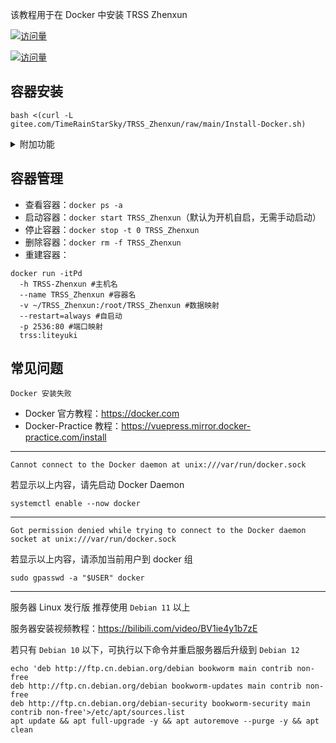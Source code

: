 该教程用于在 Docker 中安装 TRSS Zhenxun

[![访问量](https://visitor-badge.glitch.me/badge?page_id=TimeRainStarSky.TRSS_Zhenxun-Docker&right_color=red&left_text=访%20问%20量)](https://docker.com)

[![访问量](https://profile-counter.glitch.me/TimeRainStarSky-TRSS_Zhenxun-Docker/count.svg)](https://docker.com)

## 容器安装

```
bash <(curl -L gitee.com/TimeRainStarSky/TRSS_Zhenxun/raw/main/Install-Docker.sh)
```

<details><summary>附加功能</summary>

自定义 安装路径 `DIR` 启动命令 `CMD` 容器名 `DKNAME` （可用于多开）

举例：将脚本安装至 `/Bot` 启动命令 `trss` 容器名 `TRSS` 

```
DIR=/Bot CMD=trss DKNAME=TRSS bash <(x
```

</details>

## 容器管理

- 查看容器：`docker ps -a`
- 启动容器：`docker start TRSS_Zhenxun`（默认为开机自启，无需手动启动）
- 停止容器：`docker stop -t 0 TRSS_Zhenxun`
- 删除容器：`docker rm -f TRSS_Zhenxun`
- 重建容器：

```
docker run -itPd
  -h TRSS-Zhenxun #主机名
  --name TRSS_Zhenxun #容器名
  -v ~/TRSS_Zhenxun:/root/TRSS_Zhenxun #数据映射
  --restart=always #自启动
  -p 2536:80 #端口映射
  trss:liteyuki
```

## 常见问题

```
Docker 安装失败
```

- Docker 官方教程：<https://docker.com>
- Docker-Practice 教程：<https://vuepress.mirror.docker-practice.com/install>

---

```
Cannot connect to the Docker daemon at unix:///var/run/docker.sock
```

若显示以上内容，请先启动 Docker Daemon

```
systemctl enable --now docker
```

---

```
Got permission denied while trying to connect to the Docker daemon socket at unix:///var/run/docker.sock
```

若显示以上内容，请添加当前用户到 docker 组

```
sudo gpasswd -a "$USER" docker
```

---

服务器 Linux 发行版 推荐使用 `Debian 11` 以上

服务器安装视频教程：<https://bilibili.com/video/BV1ie4y1b7zE>

若只有 `Debian 10` 以下，可执行以下命令并重启服务器后升级到 `Debian 12`

```
echo 'deb http://ftp.cn.debian.org/debian bookworm main contrib non-free
deb http://ftp.cn.debian.org/debian bookworm-updates main contrib non-free
deb http://ftp.cn.debian.org/debian-security bookworm-security main contrib non-free'>/etc/apt/sources.list
apt update && apt full-upgrade -y && apt autoremove --purge -y && apt clean
```
